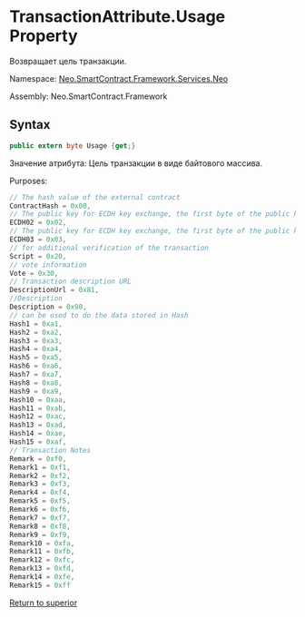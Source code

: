 # TransactionAttribute.Usage Property

Возвращает цель транзакции.

Namespace: [Neo.SmartContract.Framework.Services.Neo](../../neo.md)

Assembly: Neo.SmartContract.Framework

## Syntax

```c#
public extern byte Usage {get;}
```

Значение атрибута: Цель транзакции в виде байтового массива.

Purposes:

```c#
// The hash value of the external contract
ContractHash = 0x00,
// The public key for ECDH key exchange, the first byte of the public key is 0x02
ECDH02 = 0x02,
// The public key for ECDH key exchange, the first byte of the public key is 0x03
ECDH03 = 0x03,
// for additional verification of the transaction
Script = 0x20,
// vote information
Vote = 0x30,
// Transaction description URL
DescriptionUrl = 0x81,
//Description
Description = 0x90,
// can be used to do the data stored in Hash
Hash1 = 0xa1,
Hash2 = 0xa2,
Hash3 = 0xa3,
Hash4 = 0xa4,
Hash5 = 0xa5,
Hash6 = 0xa6,
Hash7 = 0xa7,
Hash8 = 0xa8,
Hash9 = 0xa9,
Hash10 = 0xaa,
Hash11 = 0xab,
Hash12 = 0xac,
Hash13 = 0xad,
Hash14 = 0xae,
Hash15 = 0xaf,
// Transaction Notes
Remark = 0xf0,
Remark1 = 0xf1,
Remark2 = 0xf2,
Remark3 = 0xf3,
Remark4 = 0xf4,
Remark5 = 0xf5,
Remark6 = 0xf6,
Remark7 = 0xf7,
Remark8 = 0xf8,
Remark9 = 0xf9,
Remark10 = 0xfa,
Remark11 = 0xfb,
Remark12 = 0xfc,
Remark13 = 0xfd,
Remark14 = 0xfe,
Remark15 = 0xff
```



[Return to superior](../TransactionAttribute.md)
